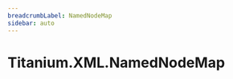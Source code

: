 ```yaml
---
breadcrumbLabel: NamedNodeMap
sidebar: auto
---
```


# Titanium.XML.NamedNodeMap

<ProxySummary/>

<ApiDocs/>
